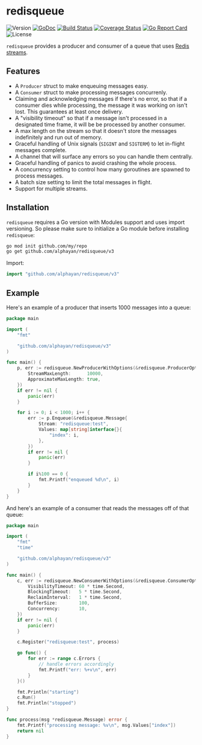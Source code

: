 # redisqueue

![Version](https://img.shields.io/badge/version-v2.1.0-green.svg)
[![GoDoc](https://godoc.org/github.com/robinjoseph08/redisqueue?status.svg)](https://pkg.go.dev/github.com/alphayan/redisqueue/v3?tab=doc)
[![Build Status](https://travis-ci.org/robinjoseph08/redisqueue.svg?branch=master)](https://travis-ci.org/robinjoseph08/redisqueue)
[![Coverage Status](https://coveralls.io/repos/github/robinjoseph08/redisqueue/badge.svg?branch=master)](https://coveralls.io/github/robinjoseph08/redisqueue?branch=master)
[![Go Report Card](https://goreportcard.com/badge/github.com/robinjoseph08/redisqueue)](https://goreportcard.com/report/github.com/robinjoseph08/redisqueue)
![License](https://img.shields.io/github/license/robinjoseph08/redisqueue.svg)

`redisqueue` provides a producer and consumer of a queue that uses [Redis
streams](https://redis.io/topics/streams-intro).

## Features

- A `Producer` struct to make enqueuing messages easy.
- A `Consumer` struct to make processing messages concurrenly.
- Claiming and acknowledging messages if there's no error, so that if a consumer
  dies while processing, the message it was working on isn't lost. This
  guarantees at least once delivery.
- A "visibility timeout" so that if a message isn't processed in a designated
  time frame, it will be be processed by another consumer.
- A max length on the stream so that it doesn't store the messages indefinitely
  and run out of memory.
- Graceful handling of Unix signals (`SIGINT` and `SIGTERM`) to let in-flight
  messages complete.
- A channel that will surface any errors so you can handle them centrally.
- Graceful handling of panics to avoid crashing the whole process.
- A concurrency setting to control how many goroutines are spawned to process
  messages.
- A batch size setting to limit the total messages in flight.
- Support for multiple streams.

## Installation

`redisqueue` requires a Go version with Modules support and uses import
versioning. So please make sure to initialize a Go module before installing
`redisqueue`:

```sh
go mod init github.com/my/repo
go get github.com/alphayan/redisqueue/v3
```

Import:

```go
import "github.com/alphayan/redisqueue/v3"
```

## Example

Here's an example of a producer that inserts 1000 messages into a queue:

```go
package main

import (
	"fmt"

	"github.com/alphayan/redisqueue/v3"
)

func main() {
	p, err := redisqueue.NewProducerWithOptions(&redisqueue.ProducerOptions{
		StreamMaxLength:      10000,
		ApproximateMaxLength: true,
	})
	if err != nil {
		panic(err)
	}

	for i := 0; i < 1000; i++ {
		err := p.Enqueue(&redisqueue.Message{
			Stream: "redisqueue:test",
			Values: map[string]interface{}{
				"index": i,
			},
		})
		if err != nil {
			panic(err)
		}

		if i%100 == 0 {
			fmt.Printf("enqueued %d\n", i)
		}
	}
}
```

And here's an example of a consumer that reads the messages off of that queue:

```go
package main

import (
	"fmt"
	"time"

	"github.com/alphayan/redisqueue/v3"
)

func main() {
	c, err := redisqueue.NewConsumerWithOptions(&redisqueue.ConsumerOptions{
		VisibilityTimeout: 60 * time.Second,
		BlockingTimeout:   5 * time.Second,
		ReclaimInterval:   1 * time.Second,
		BufferSize:        100,
		Concurrency:       10,
	})
	if err != nil {
		panic(err)
	}

	c.Register("redisqueue:test", process)

	go func() {
		for err := range c.Errors {
			// handle errors accordingly
			fmt.Printf("err: %+v\n", err)
		}
	}()

	fmt.Println("starting")
	c.Run()
	fmt.Println("stopped")
}

func process(msg *redisqueue.Message) error {
	fmt.Printf("processing message: %v\n", msg.Values["index"])
	return nil
}
```
